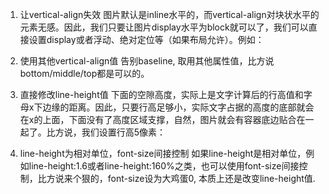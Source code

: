 1. 让vertical-align失效
图片默认是inline水平的，而vertical-align对块状水平的元素无感。因此，我们只要让图片display水平为block就可以了，我们可以直接设置display或者浮动、绝对定位等（如果布局允许）。例如：



2. 使用其他vertical-align值
告别baseline, 取用其他属性值，比方说bottom/middle/top都是可以的。

3. 直接修改line-height值
下面的空隙高度，实际上是文字计算后的行高值和字母x下边缘的距离。因此，只要行高足够小，实际文字占据的高度的底部就会在x的上面，下面没有了高度区域支撑，自然，图片就会有容器底边贴合在一起了。比方说，我们设置行高5像素：

4. line-height为相对单位，font-size间接控制
如果line-height是相对单位，例如line-height:1.6或者line-height:160%之类，也可以使用font-size间接控制，比方说来个狠的，font-size设为大鸡蛋0, 本质上还是改变line-height值.